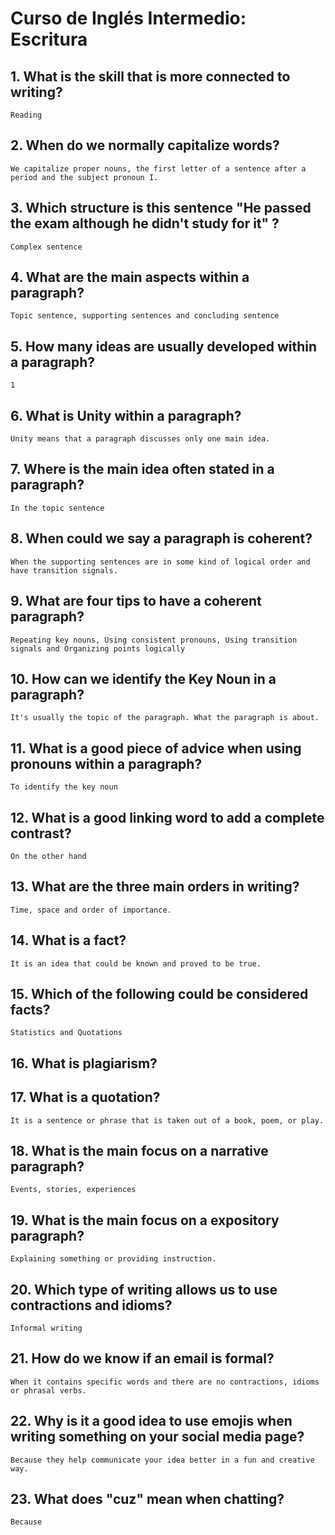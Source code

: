 # Curso de Inglés Intermedio: Escritura

## 1. What is the skill that is more connected to writing?
    Reading

## 2. When do we normally capitalize words?
    We capitalize proper nouns, the first letter of a sentence after a period and the subject pronoun I.

## 3. Which structure is this sentence "He passed the exam although he didn't study for it" ?
    Complex sentence

## 4. What are the main aspects within a paragraph?
    Topic sentence, supporting sentences and concluding sentence

## 5. How many ideas are usually developed within a paragraph?
    1

## 6. What is Unity within a paragraph?
    Unity means that a paragraph discusses only one main idea.

## 7. Where is the main idea often stated in a paragraph?
    In the topic sentence

## 8. When could we say a paragraph is coherent?
    When the supporting sentences are in some kind of logical order and have transition signals.

## 9. What are four tips to have a coherent paragraph?
    Repeating key nouns, Using consistent pronouns, Using transition signals and Organizing points logically

## 10. How can we identify the Key Noun in a paragraph?
    It's usually the topic of the paragraph. What the paragraph is about.

## 11. What is a good piece of advice when using pronouns within a paragraph?
    To identify the key noun

## 12. What is a good linking word to add a complete contrast?
    On the other hand

## 13. What are the three main orders in writing?
    Time, space and order of importance.

## 14. What is a fact?
    It is an idea that could be known and proved to be true.

## 15. Which of the following could be considered facts?
    Statistics and Quotations

## 16. What is plagiarism?


## 17. What is a quotation?
    It is a sentence or phrase that is taken out of a book, poem, or play.

## 18. What is the main focus on a narrative paragraph?
    Events, stories, experiences

## 19. What is the main focus on a expository paragraph?
    Explaining something or providing instruction.

## 20. Which type of writing allows us to use contractions and idioms?
    Informal writing

## 21. How do we know if an email is formal?
    When it contains specific words and there are no contractions, idioms or phrasal verbs.

## 22. Why is it a good idea to use emojis when writing something on your social media page?
    Because they help communicate your idea better in a fun and creative way.

## 23. What does "cuz" mean when chatting?
    Because